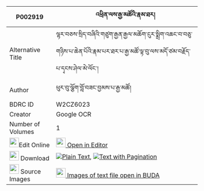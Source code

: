 |P002919|འཕྲིན་ལས་རྒྱ་མཚོའི་རྣམ་ཐར། 
| --- | --- 
|Alternative Title |ལྷར་བཅས་སྲིད་བཞིའི་གཙུག་རྒྱན་རྒྱལ་མཆོག་ངུར་སྨྲིག་འཆང་བ་བཅུ་གཉིས་པ་ཆེན་པོའི་རྣམ་པར་ཐར་པ་རྒྱ་མཚོ་ལྟ་བུ་ལས་མདོ་ཙམ་བརྗོད་པ་དྭངས་ཤེལ་མེ་ལོང་།
|Author| ཕུར་བུ་ལྕོག་བློ་བཟང་བྱམས་པ་རྒྱ་མཚོ།
|BDRC ID | W2CZ6023
|Creator | Google OCR
|Number of Volumes| 1
|<img width="25" src="https://img.icons8.com/color/25/000000/edit-property.png">Edit Online| [<img width="25" src="https://avatars.githubusercontent.com/u/45091458?s=200&v=4"> Open in Editor](http://editor.openpecha.org/P002919)
|<img width="25" src="https://img.icons8.com/fluent/48/000000/download-2.png"/>  Download | [![](https://img.icons8.com/color/20/000000/txt.png)Plain Text](https://github.com/Openpecha/P002919/releases/download/v1/trinle_gyatso_i_namtar_plain_P002919.zip), [![](https://img.icons8.com/color/20/000000/txt.png)Text with Pagination](https://github.com/Openpecha/P002919/releases/download/v1/trinle_gyatso_i_namtar_pages_P002919.zip)
|<img width="25" src="https://img.icons8.com/plasticine/100/000000/pictures-folder.png"/>  Source Images | [<img width="25" src="https://library.bdrc.io/icons/BUDA-small.svg"> Images of text file open in BUDA](https://library.bdrc.io/show/bdr:W2CZ6023)